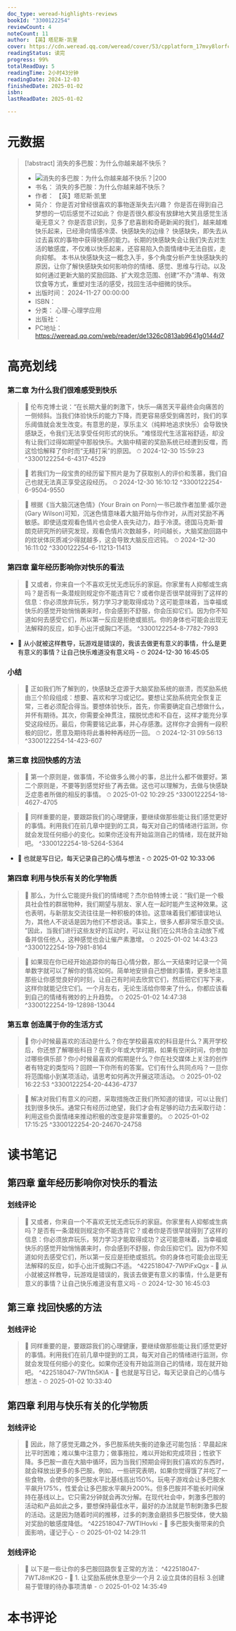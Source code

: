 ```yaml
---
doc_type: weread-highlights-reviews
bookId: "3300122254"
reviewCount: 4
noteCount: 11
author: 【英】塔尼斯·凯里
cover: https://cdn.weread.qq.com/weread/cover/53/cpplatform_17mvy8lorfcsnvxcugfdyk/t7_cpplatform_17mvy8lorfcsnvxcugfdyk1732268758.jpg
readingStatus: 读完
progress: 99%
totalReadDay: 5
readingTime: 2小时43分钟
readingDate: 2024-12-03
finishedDate: 2025-01-02
isbn: 
lastReadDate: 2025-01-02

---
```

# 元数据
> [!abstract] 消失的多巴胺：为什么你越来越不快乐？
> - ![ 消失的多巴胺：为什么你越来越不快乐？|200](https://cdn.weread.qq.com/weread/cover/53/cpplatform_17mvy8lorfcsnvxcugfdyk/t7_cpplatform_17mvy8lorfcsnvxcugfdyk1732268758.jpg)
> - 书名： 消失的多巴胺：为什么你越来越不快乐？
> - 作者： 【英】塔尼斯·凯里
> - 简介： 你是否对曾经很喜欢的事物逐渐失去兴趣？
你是否在得到自己梦想的一切后感觉不过如此？
你是否很久都没有放肆地大笑且感觉生活毫无意义？
你是否意识到，见多了悲喜剧和奇葩新闻的我们，越来越难快乐起来，已经滑向情感冷漠、快感缺失的边缘？
快感缺失，即失去从过去喜欢的事物中获得快感的能力。长期的快感缺失会让我们失去对生活的敏感度，不仅难以快乐起来，还容易陷入负面情绪中无法自拔，走向抑郁。
本书从快感缺失这一概念入手，多个角度分析产生快感缺失的原因，让你了解快感缺失如何影响你的情绪、感觉、思维与行动。以及如何通过更新大脑的奖励回路、扩大观念范围、创建“不办”清单、有效饮食等方式，重塑对生活的感受，找回生活中细微的快乐。
> - 出版时间： 2024-11-27 00:00:00
> - ISBN： 
> - 分类： 心理-心理学应用
> - 出版社： 
> - PC地址：https://weread.qq.com/web/reader/de1326c0813ab9641g0144d7

# 高亮划线

### 第二章 为什么我们很难感受到快乐

> 📌 伦布克博士说：​“在长期大量的刺激下，快乐—痛苦天平最终会向痛苦的一侧倾斜。当我们体验快乐的能力下降，而更容易感受到痛苦时，我们的享乐阈值就会发生改变。有意思的是，享乐主义（纯粹地追求快乐）会导致快感缺乏，令我们无法享受任何形式的快乐。​”难怪现代生活富裕舒适，却没有让我们过得如期望中那般快乐。大脑中精密的奖励系统已经遭到反噬，而这恰恰解释了你时而“无精打采”的原因。 
> ⏱ 2024-12-30 15:59:23 ^3300122254-6-4317-4529

> 📌 若我们为一段宝贵的经历留下照片是为了获取别人的评价和羡慕，我们自己也就无法真正享受这段经历。 
> ⏱ 2024-12-30 16:10:12 ^3300122254-6-9504-9550

> 📌 根据《当大脑沉迷色情》(Your Brain on Porn)一书已故作者加里·威尔逊(Gary Wilson)可知，沉迷色情意味着大脑开始与你作对，从而对奖励不再敏感。即使适度观看色情片也会使人丧失动力，趋于冷漠。德国马克斯·普朗克研究所的研究发现，观看色情片次数越多，时间越长，大脑奖励回路中的纹状体灰质减少得就越多，这会导致大脑反应迟钝。 
> ⏱ 2024-12-30 16:11:02 ^3300122254-6-11213-11413

### 第四章 童年经历影响你对快乐的看法

> 📌 又或者，你来自一个不喜欢无忧无虑玩乐的家庭。你家里有人抑郁或生病吗？是否有一条潜规则规定你不能违背它？或者你是否很早就得到了这样的信息：你必须放弃玩乐，努力学习才能取得成功？这可能意味着，当幸福或快乐的感觉开始悄悄袭来时，你会感到不舒服，你会压抑它们。因为你不知道如何去感受它们，所以第一反应是拒绝或抵抗。你的身体也可能会出现无法解释的反应，如手心出汗或胸口不适。 ^3300122254-8-7782-7993
- 💭 从小就被这样教导，玩游戏是错误的，我该去做更有意义的事情，什么是更有意义的事情？让自己快乐难道没有意义吗 - ⏱ 2024-12-30 16:45:05 

### 小结

> 📌 正如我们所了解到的，快感缺乏症源于大脑奖励系统的崩溃，而奖励系统由三个阶段组成：想要、喜欢和学习或记忆。要想让奖励系统完全恢复正常，三者必须配合得当。要想体验快乐，首先，你需要确定自己想做什么，并怀有期待。其次，你需要全神贯注，摆脱忧虑和不自在，这样才能充分享受这段经历。最后，你需要铭记此事，并心存感激。这样你才会拥有一段积极的回忆，愿意及期待将此番种种再经历一回。 
> ⏱ 2024-12-31 09:56:13 ^3300122254-14-423-607

### 第三章 找回快感的方法

> 📌 第一个原则是，做事情，不论做多么微小的事，总比什么都不做要好。第二个原则是，不要等到感觉好些了再去做。这也可以理解为，去做与快感缺乏症患者所做的相反的事情。 
> ⏱ 2025-01-02 10:29:25 ^3300122254-18-4627-4705

> 📌 同样重要的是，要跟踪我们的心理健康，要继续做那些能让我们感觉更好的事情。利用我们在前几章中提到的工具，每天对自己的情绪进行监测，你就会发现任何细小的变化。如果你还没有开始监测自己的情绪，现在就开始吧。 ^3300122254-18-5264-5364
- 💭 也就是写日记，每天记录自己的心情与想法 - ⏱ 2025-01-02 10:33:06 

### 第四章 利用与快乐有关的化学物质

> 📌 那么，为什么它能提升我们的情绪呢？杰尔伯特博士说：​“我们是一个极具社会性的群居物种，我们期望与朋友、家人在一起时能产生这种效果。这也表明，与新朋友交流往往是一种积极的体验。这意味着我们都错误地认为，其他人不说话是因为他们不想说话。事实上，很多人都非常乐意交谈。​”因此，当我们进行这些友好的互动时，可以让我们在公共场合主动放下戒备并信任他人，这种感觉也会让催产素激增。 
> ⏱ 2025-01-02 14:43:23 ^3300122254-19-7981-8164

> 📌 如果现在你已经开始追踪你的每日心情分数，那么一天结束时记录一个简单数字就可以了解你的情况如何。简单地安排自己想做的事情，更多地注意那些让你感觉良好的时刻，让自己有时间去欣赏它们，然后把它们写下来，这样你就能记住它们。一个月左右，无论生活给你带来了什么，你都应该看到自己的情绪有微妙的上升趋势。 
> ⏱ 2025-01-02 14:47:38 ^3300122254-19-12898-13044

### 第五章 创造属于你的生活方式

> 📌 你小时候最喜欢的活动是什么？你在学校最喜欢的科目是什么？离开学校后，你还想了解哪些科目？在青少年或大学时期，如果有空闲时间，你参加过哪些俱乐部？你小时候最喜欢的假期是什么？你在社交媒体上关注的创作者有特定的类型吗？回顾一下你所有的答案。它们有什么共同点吗？一旦你将范围缩小到某项活动，请思考如何再次开展这项活动。 
> ⏱ 2025-01-02 16:22:53 ^3300122254-20-4436-4737

> 📌 解决对我们有意义的问题，采取措施改正我们所知道的错误，可以让我们找到很多快乐。通常只有经历过绝望，我们才会有足够的动力去采取行动：利用这些负面情绪来推动积极的改变是非常重要的。 
> ⏱ 2025-01-02 17:15:25 ^3300122254-20-24670-24758

# 读书笔记

## 第四章 童年经历影响你对快乐的看法

### 划线评论
> 📌 又或者，你来自一个不喜欢无忧无虑玩乐的家庭。你家里有人抑郁或生病吗？是否有一条潜规则规定你不能违背它？或者你是否很早就得到了这样的信息：你必须放弃玩乐，努力学习才能取得成功？这可能意味着，当幸福或快乐的感觉开始悄悄袭来时，你会感到不舒服，你会压抑它们。因为你不知道如何去感受它们，所以第一反应是拒绝或抵抗。你的身体也可能会出现无法解释的反应，如手心出汗或胸口不适。  ^422518047-7WPiFxQgx
    - 💭 从小就被这样教导，玩游戏是错误的，我该去做更有意义的事情，什么是更有意义的事情？让自己快乐难道没有意义吗
    - ⏱ 2024-12-30 16:45:03
   
## 第三章 找回快感的方法

### 划线评论
> 📌 同样重要的是，要跟踪我们的心理健康，要继续做那些能让我们感觉更好的事情。利用我们在前几章中提到的工具，每天对自己的情绪进行监测，你就会发现任何细小的变化。如果你还没有开始监测自己的情绪，现在就开始吧。  ^422518047-7WTth5KlA
    - 💭 也就是写日记，每天记录自己的心情与想法
    - ⏱ 2025-01-02 10:33:40
   
## 第四章 利用与快乐有关的化学物质

### 划线评论
> 📌 因此，除了感觉无趣之外，多巴胺系统失衡的迹象还可能包括：早晨起床比平时困难；难以集中注意力；做事拖拉，难以开始和完成项目；性欲下降。多巴胺一直在大脑中循环，因为当我们预期会得到我们喜欢的东西时，就会释放出更多的多巴胺。例如，一些研究表明，如果你觉得饿了并吃了一些食物，会使你的多巴胺水平比基线高出150%。玩电子游戏会让多巴胺水平飙升175%，性爱会让多巴胺水平飙升200%。但多巴胺并不能长时间保持在基线以上。它只需2分钟就会再次分解。在现代社会中，刺激多巴胺的活动和产品如此之多，要想保持最佳水平，最好的办法就是节制刺激多巴胺的活动。这是因为随着时间的推移，过多的刺激会磨损多巴胺受体，使大脑对奖励的敏感度降低。  ^422518047-7WTIHovki
    - 💭 多巴胺失衡带来的负面影响，谨记于心
    - ⏱ 2025-01-02 14:29:11

### 划线评论
> 📌 以下是一些让你的多巴胺回路恢复正常的方法：  ^422518047-7WTJ8mK2G
    - 💭 1. 让奖励系统休息至少一个月
2.设立具体的目标
3.创建易于管理的待办事项清单
    - ⏱ 2025-01-02 14:35:49
   
# 本书评论

